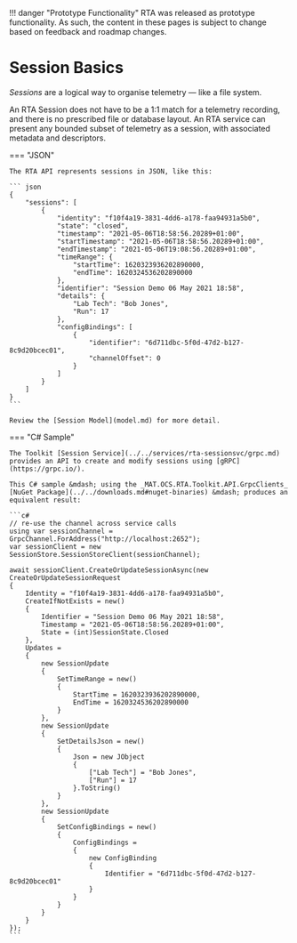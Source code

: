 
!!! danger "Prototype Functionality"
    RTA was released as prototype functionality. As such, the content in these pages is subject to change based on feedback and roadmap changes.
# Session Basics

_Sessions_ are a logical way to organise telemetry &mdash; like a file system.

An RTA Session does not have to be a 1:1 match for a telemetry recording, and there is no prescribed file or database layout. An RTA service can present any bounded subset of telemetry as a session, with associated metadata and descriptors.

=== "JSON"

    The RTA API represents sessions in JSON, like this:

    ``` json
    {
        "sessions": [
            {
                "identity": "f10f4a19-3831-4dd6-a178-faa94931a5b0",
                "state": "closed",
                "timestamp": "2021-05-06T18:58:56.20289+01:00",
                "startTimestamp": "2021-05-06T18:58:56.20289+01:00",
                "endTimestamp": "2021-05-06T19:08:56.20289+01:00",
                "timeRange": {
                    "startTime": 1620323936202890000,
                    "endTime": 1620324536202890000
                },
                "identifier": "Session Demo 06 May 2021 18:58",
                "details": {
                    "Lab Tech": "Bob Jones",
                    "Run": 17
                },
                "configBindings": [
                    {
                        "identifier": "6d711dbc-5f0d-47d2-b127-8c9d20bcec01",
                        "channelOffset": 0
                    }
                ]
            }
        ]
    }
    ```

    Review the [Session Model](model.md) for more detail.

=== "C# Sample"

    The Toolkit [Session Service](../../services/rta-sessionsvc/grpc.md) provides an API to create and modify sessions using [gRPC](https://grpc.io/).

    This C# sample &mdash; using the _MAT.OCS.RTA.Toolkit.API.GrpcClients_ [NuGet Package](../../downloads.md#nuget-binaries) &mdash; produces an equivalent result:

    ```c#
    // re-use the channel across service calls
    using var sessionChannel = GrpcChannel.ForAddress("http://localhost:2652");
    var sessionClient = new SessionStore.SessionStoreClient(sessionChannel);

    await sessionClient.CreateOrUpdateSessionAsync(new CreateOrUpdateSessionRequest
    {
        Identity = "f10f4a19-3831-4dd6-a178-faa94931a5b0",
        CreateIfNotExists = new()
        {
            Identifier = "Session Demo 06 May 2021 18:58",
            Timestamp = "2021-05-06T18:58:56.20289+01:00",
            State = (int)SessionState.Closed
        },
        Updates =
        {
            new SessionUpdate
            {
                SetTimeRange = new()
                {
                    StartTime = 1620323936202890000,
                    EndTime = 1620324536202890000
                }
            },
            new SessionUpdate
            {
                SetDetailsJson = new()
                {
                    Json = new JObject
                    {
                        ["Lab Tech"] = "Bob Jones",
                        ["Run"] = 17
                    }.ToString()
                }
            },
            new SessionUpdate
            {
                SetConfigBindings = new()
                {
                    ConfigBindings =
                    {
                        new ConfigBinding
                        {
                            Identifier = "6d711dbc-5f0d-47d2-b127-8c9d20bcec01"
                        }
                    }
                }
            }
        }
    });
    ```

